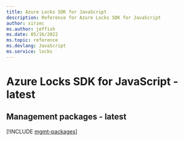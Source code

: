 ```yaml
---
title: Azure Locks SDK for JavaScript
description: Reference for Azure Locks SDK for JavaScript
author: xirzec
ms.author: jeffish
ms.date: 05/16/2022
ms.topic: reference
ms.devlang: JavaScript
ms.service: locks
---
```

# Azure Locks SDK for JavaScript - latest
## Management packages - latest
[!INCLUDE [mgmt-packages](locks-mgmt-index.md)]
